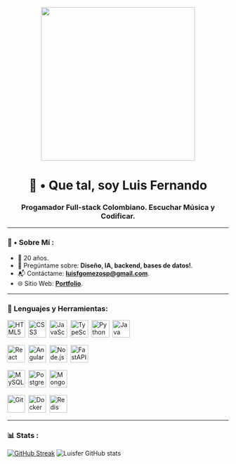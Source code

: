 <div id="header" align="center">
<img src="https://media.giphy.com/media/ve43TyDQ3B4me7d22z/giphy.gif" width="350" />
<h1 aling="center">👋 • Que tal, soy Luis Fernando </h1>
<h3 aling="center">Progamador Full-stack Colombiano. Escuchar Música y Codificar.
</div>

---


### 🤔 • Sobre Mí :

 - 🌴 20 años.
 - 💬 Pregúntame sobre: **Diseño, IA, backend, bases de datos!**.
 - 📬 Contáctame: **luisfgomezosp@gmail.com**.
 - 🌐 Sitio Web: **[Portfolio](https://portafolio_luisfer.surge.sh/)**. 


---


<div aling="left">
<h3>🔨 Lenguajes y Herramientas:</h3>
<!-- Lenguajes -->
<img src="https://github.com/Thomas-Boi/devicon/blob/master/icons/html5/html5-plain.svg" title="HTML5" alt="HTML5" width="40" height="40"/>&nbsp;
<img src="https://github.com/Thomas-Boi/devicon/blob/master/icons/css3/css3-plain.svg" title="CSS3" alt="CSS3" width="40" height="40"/>&nbsp;
<img src="https://github.com/Thomas-Boi/devicon/blob/master/icons/javascript/javascript-plain.svg" title="JavaScript" alt="JavaScript" width="40" height="40"/>&nbsp;
<img src="https://github.com/Thomas-Boi/devicon/blob/master/icons/typescript/typescript-plain.svg" title="TypeScript" alt="TypeScript" width="40" height="40"/>&nbsp;
<img src="https://github.com/Thomas-Boi/devicon/blob/master/icons/python/python-plain.svg" title="Python" alt="Python" width="40" height="40"/>&nbsp;
<img src="https://github.com/Thomas-Boi/devicon/blob/master/icons/java/java-plain.svg" title="Java" alt="Java" width="40" height="40"/>&nbsp;

<!-- Frameworks & Libraries -->
<img src="https://github.com/Thomas-Boi/devicon/blob/master/icons/react/react-original.svg" title="React" alt="React" width="40" height="40"/>&nbsp;
<img src="https://github.com/Thomas-Boi/devicon/blob/master/icons/angularjs/angularjs-plain.svg" title="Angular" alt="Angular" width="40" height="40"/>&nbsp;
<img src="https://github.com/Thomas-Boi/devicon/blob/master/icons/nodejs/nodejs-plain.svg" title="Node.js" alt="Node.js" width="40" height="40"/>&nbsp;
<img src="https://github.com/Thomas-Boi/devicon/blob/master/icons/fastapi/fastapi-original.svg" title="FastAPI" alt="FastAPI" width="40" height="40"/>&nbsp;

<!-- Bases de datos -->
<img src="https://github.com/Thomas-Boi/devicon/blob/master/icons/mysql/mysql-plain.svg" title="MySQL" alt="MySQL" width="40" height="40"/>&nbsp;
<img src="https://github.com/Thomas-Boi/devicon/blob/master/icons/postgresql/postgresql-plain.svg" title="PostgreSQL" alt="PostgreSQL" width="40" height="40"/>&nbsp;
<img src="https://github.com/Thomas-Boi/devicon/blob/master/icons/mongodb/mongodb-plain.svg" title="MongoDB" alt="MongoDB" width="40" height="40"/>&nbsp;

<!-- Herramientas & Otros -->
<img src="https://github.com/Thomas-Boi/devicon/blob/master/icons/git/git-plain.svg" title="Git" alt="Git" width="40" height="40"/>&nbsp;
<img src="https://github.com/Thomas-Boi/devicon/blob/master/icons/docker/docker-plain.svg" title="Docker" alt="Docker" width="40" height="40"/>&nbsp;
<img src="https://github.com/Thomas-Boi/devicon/blob/master/icons/redis/redis-plain.svg" title="Redis" alt="Redis" width="40" height="40"/>&nbsp;

  </div>
  
  
  ---
  

### 📊 Stats :

[![GitHub Streak](https://streak-stats.demolab.com?user=Luisnefelibato&theme=prussian&locale=es&date_format=j%20M%5B%20Y%5D)](https://git.io/streak-stats)
![Luisfer GitHub stats](https://github-readme-stats.vercel.app/api?username=Luisnefelibato&show_icons=true&theme=tokyonight)
